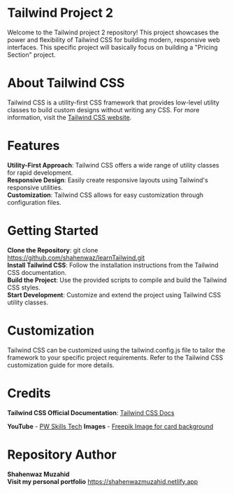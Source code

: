 # Tailwind Project 2

Welcome to the Tailwind project 2 repository! This project showcases the power and flexibility of Tailwind CSS for building modern, responsive web interfaces. This specific project will basically focus on building a "Pricing Section" project.

# About Tailwind CSS

Tailwind CSS is a utility-first CSS framework that provides low-level utility classes to build custom designs without writing any CSS. For more information, visit the [Tailwind CSS website](https://tailwindcss.com).

# Features

**Utility-First Approach**: Tailwind CSS offers a wide range of utility classes for rapid development. <br>
**Responsive Design**: Easily create responsive layouts using Tailwind's responsive utilities. <br>
**Customization**: Tailwind CSS allows for easy customization through configuration files. <br>

# Getting Started

**Clone the Repository**: git clone https://github.com/shahenwaz/learnTailwind.git <br>
**Install Tailwind CSS**: Follow the installation instructions from the Tailwind CSS documentation. <br>
**Build the Project**: Use the provided scripts to compile and build the Tailwind CSS styles. <br>
**Start Development**: Customize and extend the project using Tailwind CSS utility classes. <br>

# Customization

Tailwind CSS can be customized using the tailwind.config.js file to tailor the framework to your specific project requirements. Refer to the Tailwind CSS customization guide for more details.

# Credits

**Tailwind CSS Official Documentation**: [Tailwind CSS Docs](https://tailwindcss.com/docs/installation)

**YouTube** - [PW Skills Tech](https://youtu.be/MiR1dyW45Uw?si=FX3upcWo-1_sDmkz)
**Images** - [Freepik Image for card background](https://img.freepik.com/free-vector/white-abstract-background_23-2148829806.jpg?size=626&ext=jpg&ga=GA1.1.672697106.1717200000&semt=ais_user)

# Repository Author

**Shahenwaz Muzahid** <br>
**Visit my personal portfolio** https://shahenwazmuzahid.netlify.app

